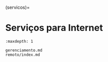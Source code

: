 (servicos)=

# Serviços para Internet

```{toctree}
:maxdepth: 1

gerenciamento.md
remoto/index.md
```